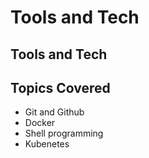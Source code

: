 # Tools and Tech

## Tools and Tech

## Topics Covered

* Git and Github
* Docker
* Shell programming
* Kubenetes

